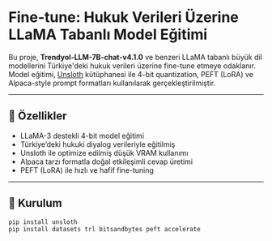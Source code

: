 # Fine-tune: Hukuk Verileri Üzerine LLaMA Tabanlı Model Eğitimi

Bu proje, **Trendyol-LLM-7B-chat-v4.1.0** ve benzeri LLaMA tabanlı büyük dil modellerini Türkiye'deki hukuk verileri üzerine fine-tune etmeye odaklanır. Model eğitimi, [Unsloth](https://github.com/unslothai/unsloth) kütüphanesi ile 4-bit quantization, PEFT (LoRA) ve Alpaca-style prompt formatları kullanılarak gerçekleştirilmiştir.

---

## 🚀 Özellikler

- LLaMA-3 destekli 4-bit model eğitimi  
- Türkiye’deki hukuki diyalog verileriyle eğitilmiş  
- Unsloth ile optimize edilmiş düşük VRAM kullanımı  
- Alpaca tarzı formatla doğal etkileşimli cevap üretimi  
- PEFT (LoRA) ile hızlı ve hafif fine-tuning  

---

## 🔧 Kurulum

```bash
pip install unsloth
pip install datasets trl bitsandbytes peft accelerate
